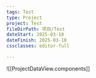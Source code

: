 ```yaml
---
tags: Test
type: Project
project: Test
fileDirPath: 项目/Test
dateStart: 2025-03-18
dateFinish: 2025-03-18
cssclasses: editor-full

---
```

![[ProjectDataView.components]]